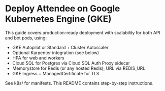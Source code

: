 # Deploy Attendee on Google Kubernetes Engine (GKE)

This guide covers production-ready deployment with scalability for both API and bot pods, using:
- GKE Autopilot or Standard + Cluster Autoscaler
- Optional Karpenter integration (see below)
- HPA for web and workers
- Cloud SQL for Postgres via Cloud SQL Auth Proxy sidecar
- Memorystore for Redis (or any hosted Redis), URL via REDIS_URL
- GKE Ingress + ManagedCertificate for TLS

See k8s/ for manifests. This README contains step-by-step instructions.
